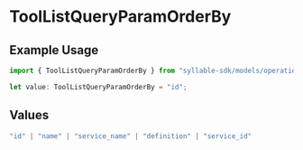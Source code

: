 # ToolListQueryParamOrderBy

## Example Usage

```typescript
import { ToolListQueryParamOrderBy } from "syllable-sdk/models/operations";

let value: ToolListQueryParamOrderBy = "id";
```

## Values

```typescript
"id" | "name" | "service_name" | "definition" | "service_id"
```